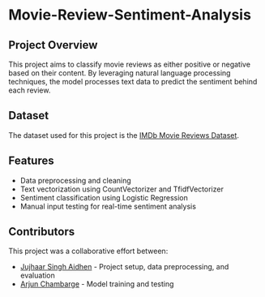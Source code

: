 # Movie-Review-Sentiment-Analysis

## Project Overview
This project aims to classify movie reviews as either positive or negative based on their content. By leveraging natural language processing techniques, the model processes text data to predict the sentiment behind each review.

## Dataset
The dataset used for this project is the [IMDb Movie Reviews Dataset](https://www.kaggle.com/datasets/lakshmi25npathi/imdb-dataset-of-50k-movie-reviews).

## Features
- Data preprocessing and cleaning
- Text vectorization using CountVectorizer and TfidfVectorizer
- Sentiment classification using Logistic Regression
- Manual input testing for real-time sentiment analysis

## Contributors
This project was a collaborative effort between:
- [Jujhaar Singh Aidhen](https://github.com/JSA-Masterchief) - Project setup, data preprocessing, and evaluation
- [Arjun Chambarge](https://github.com/Arjun111223) - Model training and testing
